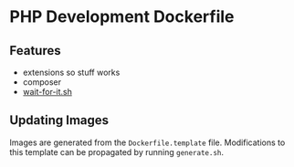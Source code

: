 # PHP Development Dockerfile

## Features

- extensions so stuff works
- composer
- [wait-for-it.sh](https://github.com/vishnubob/wait-for-it)

## Updating Images

Images are generated from the `Dockerfile.template` file. Modifications to this template can be propagated by running `generate.sh`.

